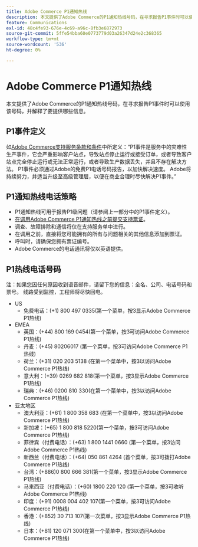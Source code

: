 ```yaml
---
title: Adobe Commerce P1通知热线
description: 本文提供了Adobe Commerce的P1通知热线号码，在寻求报告P1事件时可以使用该号码，并解释了要提供哪些信息。
feature: Communications
exl-id: 48c4fe93-676e-4c69-a96c-8fb3e6872973
source-git-commit: 5ffe54bba60e0773779d03a26347d24e2c368365
workflow-type: tm+mt
source-wordcount: '536'
ht-degree: 0%

---
```


# Adobe Commerce P1通知热线

本文提供了Adobe Commerce的P1通知热线号码，在寻求报告P1事件时可以使用该号码，并解释了要提供哪些信息。

## P1事件定义

如[Adobe Commerce支持服务条款和条件](https://www.adobe.com/content/dam/cc/en/legal/terms/enterprise/pdfs/Magento-Support-Services-Terms-and-Conditions.pdf)中所定义：“P1事件是服务中的灾难性生产事件，它会严重影响客户站点，导致站点停止运行或接受订单，或者导致客户站点完全停止运行或无法正常运行，或者导致生产数据丢失，并且不存在解决方法。 P1事件必须通过Adobe的免费P1电话号码报告，以加快解决速度。 Adobe将持续努力，并适当升级至高级管理层，以便在商业合理时尽快解决P1事件。”

## P1通知热线电话策略

* P1通知热线可用于报告P1级问题（请参阅上一部分中的P1事件定义）。
* [在调用Adobe Commerce P1通知热线之前提交支持票证](https://experienceleague.adobe.com/docs/commerce-knowledge-base/kb/help-center-guide/magento-help-center-user-guide.html?lang=zh-Hans#submit-ticket)。
* 调查、故障排除和通信将仅在支持服务单中进行。
* 在调用之前，直接将您可能拥有的所有与问题相关的其他信息添加到票证。
* 呼叫时，请确保您拥有票证编号。
* Adobe Commerce的电话通讯将仅以英语提供。

## P1热线电话号码

注：如果您因任何原因收到语音邮件，请留下您的信息：全名、公司、电话号码和票号。 线路受到监控，工程师将尽快回电。

* US
   * 免费电话：(+1) 800 497 0335(第一个菜单，按3显示Adobe Commerce P1热线)
* EMEA
   * 英国：(+44) 800 169 0454(第一个菜单，按3可访问Adobe Commerce P1热线)
   * 丹麦：(+45) 80206017 (第一个菜单，按3可访问Adobe Commerce P1热线)
   * 荷兰：(+31) 020 203 5138 (在第一个菜单中，按3以访问Adobe Commerce P1热线)
   * 意大利：(+39) 0269 682 818(第一个菜单，按3显示Adobe Commerce P1热线)
   * 瑞典：(+46) 0200 810 330(在第一个菜单中，按3以访问Adobe Commerce P1热线)
* 亚太地区
   * 澳大利亚：(+61) 1 800 358 683 (在第一个菜单中，按3以访问Adobe Commerce P1热线)
   * 新加坡：(+65) 1 800 818 5220(第一个菜单，按3可访问Adobe Commerce P1热线)
   * 菲律宾（付费电话）：(+63) 1 800 1441 0660 (第一个菜单，按3访问Adobe Commerce P1热线)
   * 新西兰（付费电话）：(+64) 050 861 4264 (首个菜单，按3可拨打Adobe Commerce P1热线)
   * 台湾：(+886)0 800 666 381(第一个菜单，按3显示Adobe Commerce P1热线)
   * 马来西亚（付费电话）：(+60) 1800 220 120 (第一个菜单，按3可收听Adobe Commerce P1热线)
   * 印度：(+91) 0008 004 402 107(第一个菜单，按3可访问Adobe Commerce P1热线)
   * 香港：(+852) 30 713 107(第一次菜单，按3显示Adobe Commerce P1热线)
   * 日本：(+81) 120 071 300(在第一个菜单中，按3以访问Adobe Commerce P1热线)
